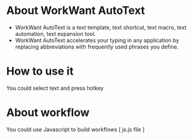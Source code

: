 # About WorkWant AutoText
* WorkWant AutoText is a text template, text shortcut, text macro, text automation, text expansion tool. 
* WorkWant AutoText accelerates your typing in any application by replacing abbreviations with frequently used phrases you define.
# How to use it
You could select text and press hotkey
# About workflow
You could use Javascript to build workflows [ js.js file ]
